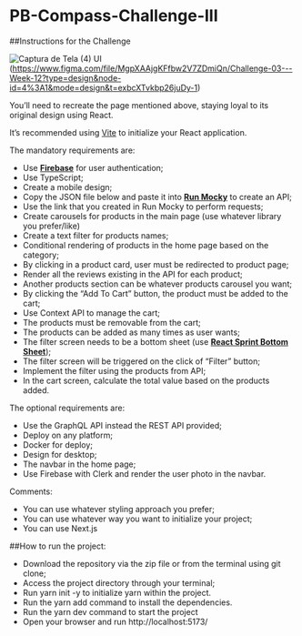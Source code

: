 # PB-Compass-Challenge-III

##Instructions for the Challenge

![Captura de Tela (4)](https://github.com/4ndferreira/PB-Compass-Challenge-III/assets/97910606/9cfc55af-4517-4128-892c-50f434ae69a9)
UI (https://www.figma.com/file/MgpXAAjgKFfbw2V7ZDmiQn/Challenge-03---Week-12?type=design&node-id=4%3A1&mode=design&t=exbcXTvkbp26juDy-1)

You’ll need to recreate the page mentioned above, staying loyal to its original design using React.

It’s recommended using [Vite](https://vitejs.dev/guide/) to initialize your React application.

The mandatory requirements are:

- Use [**Firebase**](https://firebase.google.com/) for user authentication;
- Use TypeScript;
- Create a mobile design;
- Copy the JSON file below and paste it into [**Run Mocky**](https://designer.mocky.io/) to create an API;
- Use the link that you created in Run Mocky to perform requests;
- Create carousels for products in the main page (use whatever library you prefer/like)
- Create a text filter for products names;
- Conditional rendering of products in the home page based on the category;
- By clicking in a product card, user must be redirected to product page;
- Render all the reviews existing in the API for each product;
- Another products section can be whatever products carousel you want;
- By clicking the “Add To Cart” button, the product must be added to the cart;
- Use Context API to manage the cart;
- The products must be removable from the cart;
- The products can be added as many times as user wants;
- The filter screen needs to be a bottom sheet (use [**React Sprint Bottom Sheet**](https://react-spring.bottom-sheet.dev/));
- The filter screen will be triggered on the click of “Filter” button;
- Implement the filter using the products from API;
- In the cart screen, calculate the total value based on the products added.

The optional requirements are:

- Use the GraphQL API instead the REST API provided;
- Deploy on any platform;
- Docker for deploy;
- Design for desktop;
- The navbar in the home page;
- Use Firebase with Clerk and render the user photo in the navbar.
  
Comments:

- You can use whatever styling approach you prefer;
- You can use whatever way you want to initialize your project;
- You can use Next.js

##How to run the project:

- Download the repository via the zip file or from the terminal using git clone;
- Access the project directory through your terminal;
- Run yarn init -y to initialize yarn within the project.
- Run the yarn add command to install the dependencies.
- Run the yarn dev command to start the project
- Open your browser and run http://localhost:5173/
